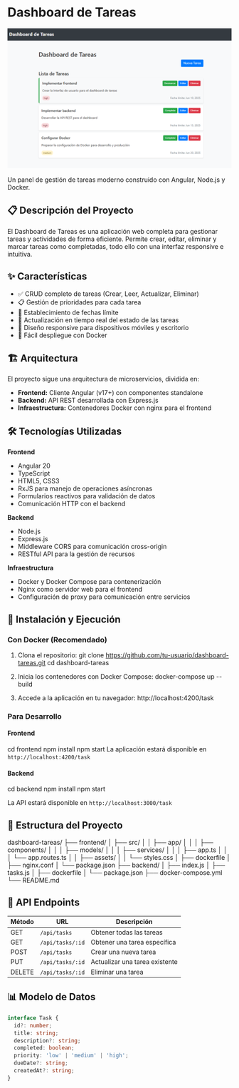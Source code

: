 # Dashboard de Tareas

![Vista del dashboard](frontend/src/assets/dashboard-ejemplo.png)

Un panel de gestión de tareas moderno construido con Angular, Node.js y Docker.

## 📋 Descripción del Proyecto

El Dashboard de Tareas es una aplicación web completa para gestionar tareas y actividades de forma eficiente. Permite crear, editar, eliminar y marcar tareas como completadas, todo ello con una interfaz responsive e intuitiva.

## ✨ Características

- ✅ CRUD completo de tareas (Crear, Leer, Actualizar, Eliminar)
- 📋 Gestión de prioridades para cada tarea
- 📅 Establecimiento de fechas límite
- 🔄 Actualización en tiempo real del estado de las tareas
- 📱 Diseño responsive para dispositivos móviles y escritorio
- 🔧 Fácil despliegue con Docker

## 🏗️ Arquitectura

El proyecto sigue una arquitectura de microservicios, dividida en:

- **Frontend:** Cliente Angular (v17+) con componentes standalone
- **Backend:** API REST desarrollada con Express.js
- **Infraestructura:** Contenedores Docker con nginx para el frontend

## 🛠️ Tecnologías Utilizadas

**Frontend**
- Angular 20
- TypeScript
- HTML5, CSS3
- RxJS para manejo de operaciones asíncronas
- Formularios reactivos para validación de datos
- Comunicación HTTP con el backend

**Backend**
- Node.js
- Express.js
- Middleware CORS para comunicación cross-origin
- RESTful API para la gestión de recursos

**Infraestructura**
- Docker y Docker Compose para contenerización
- Nginx como servidor web para el frontend
- Configuración de proxy para comunicación entre servicios

## 🚀 Instalación y Ejecución

### Con Docker (Recomendado)

1. Clona el repositorio:
git clone https://github.com/tu-usuario/dashboard-tareas.git cd dashboard-tareas

2. Inicia los contenedores con Docker Compose:
docker-compose up --build

3. Accede a la aplicación en tu navegador:
http://localhost:4200/task

### Para Desarrollo

#### Frontend
cd frontend npm install npm start
La aplicación estará disponible en `http://localhost:4200/task`

#### Backend
cd backend npm install npm start

La API estará disponible en `http://localhost:3000/task`

## 📂 Estructura del Proyecto
dashboard-tareas/
├── frontend/
│   ├── src/
│   │   ├── app/
│   │   │   ├── components/
│   │   │   ├── models/
│   │   │   ├── services/
│   │   │   ├── app.ts
│   │   │   └── app.routes.ts
│   │   ├── assets/
│   │   └── styles.css
│   ├── dockerfile
│   ├── nginx.conf
│   └── package.json
├── backend/
│   ├── index.js
│   ├── tasks.js
│   ├── dockerfile
│   └── package.json
├── docker-compose.yml
└── README.md

## 🔌 API Endpoints

| Método | URL              | Descripción                    |
|--------|------------------|--------------------------------|
| GET    | `/api/tasks`     | Obtener todas las tareas       |
| GET    | `/api/tasks/:id` | Obtener una tarea específica   |
| POST   | `/api/tasks`     | Crear una nueva tarea          |
| PUT    | `/api/tasks/:id` | Actualizar una tarea existente |
| DELETE | `/api/tasks/:id` | Eliminar una tarea             |

## 📊 Modelo de Datos

```typescript
interface Task {
  id?: number;
  title: string;
  description?: string;
  completed: boolean;
  priority: 'low' | 'medium' | 'high';
  dueDate?: string;
  createdAt?: string;
}
